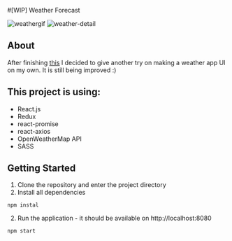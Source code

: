 #[WIP] Weather Forecast

![weathergif](https://cloud.githubusercontent.com/assets/20054414/21983331/0bb63d46-dbf1-11e6-9581-cf3bff005924.gif)
![weather-detail](https://cloud.githubusercontent.com/assets/20054414/21983517/0070707c-dbf2-11e6-82f5-35c8273ceab1.png)

## About 
After finishing [this](https://github.com/adrianabm/weather-app) I decided to give another try on making a weather app UI on my own. It is still being improved :)


## This project is using:
* React.js
* Redux
* react-promise
* react-axios
* OpenWeatherMap API 
* SASS

## Getting Started

1. Clone the repository and enter the project directory
2. Install all dependencies

  ```
  npm instal
  ```
  
2. Run the application - it should be available on http://localhost:8080
  ```
  npm start
  ```

